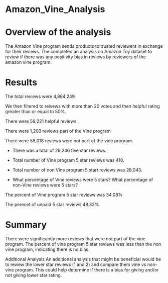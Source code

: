 # Amazon_Vine_Analysis

# Overview of the analysis

The Amazon Vine program sends products to trusted reviewers in exchange for their reviews. The completed an analysis on Amazon Toy dataset to review if there was any positivity bias in reviews by reviewers of the amazon vine program.

# Results

The total reviews were 4,864,249
 
We then filtered to reivews with more than 20 votes and then helpful rating greater than or equal to 50%. 

 
There were 59,221 helpful reviews. 

 

There were 1,203 reviews part of the Vine program

 


There were 58,018 reviews were not part of the vine program.



- There was a total of 29,246 five star reviews.



- Total number of Vine program 5 star reviews was 410.

- Total number of non Vine program 5 start reviews was 28,043.

 




- What percentage of Vine reviews were 5 stars? What percentage of non-Vine reviews were 5 stars?



The percent of Vine program 5 star reviews was 34.08%
 


The perecet of unpaid 5 star reviews 48.33%


# Summary

There were significantly more reviews that were not part of the vine program. The percent of vine program 5 star reviews was less than the non vine program, indicating there is no bias. 

Additional Analysis
An additional analysis that might be beneficial would be to review the lower star reviews (1 and 2) and compare them vine vs non-vine program. This could help determine if there is a bias for giving and/or not giving lower star rating. 

 


